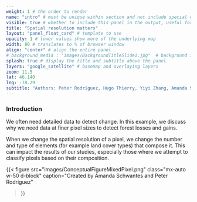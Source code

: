 ```yaml
---
weight: 1 # the order to render
name: "intro" # must be unique within section and not include special characters
visible: true # whether to include this panel in the output, useful for testing
title: "Spatial resolution matters"
layout: "panel_float_card" # template to use
opacity: 1 # lower values show more of the underlying map
width: 80 # translates to % of browser window
align: "center" # align the entire panel
# background_media : "images/BackgroundTitleSlide1.jpg"  # background image rendered behind the panel, covering map
splash: true # display the title and subtitle above the panel
layers: "google_satellite" # basemap and overlaying layers
zoom: 11.5
lat: 46.140
lng: -78.29
subtitle: "Authors: Peter Rodriguez, Hugo Thierry, Yiyi Zhang, Amanda Schwantes"
---
```

### Introduction

We often need detailed data to detect change. In this example, we discuss why we need data at finer pixel sizes to detect forest losses and gains.

When we change the spatial resolution of a pixel, we change the number and type of elements (for example land cover types) that compose it. This can impact the results of our studies, especially those where we attempt to classify pixels based on their composition.

{{< figure src="images/ConceptualFigureMixedPixel.png" 
class="mx-auto w-50 d-block" 
caption="Created by Amanda Schwantes and Peter Rodriguez" 
>}}